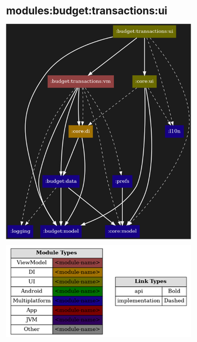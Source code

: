 # modules:budget:transactions:ui

<!--region chart-->
![chart](atlas/chart.png)

![legend](../../../../atlas/legend.png)
<!--endregion-->